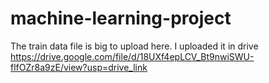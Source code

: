 # machine-learning-project
The train data file is big to upload here. I uploaded it in drive https://drive.google.com/file/d/18UXf4epLCV_Bt9nwiSWU-flfOZr8a9zE/view?usp=drive_link
